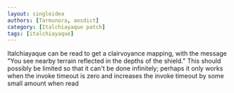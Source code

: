 ```yaml
---
layout: singleidea
authors: [Tarmunora, aosdict]
category: [Italchiayaque patch]
tags: [italchiayaque]
---
```

Italchiayaque can be read to get a clairvoyance mapping, with the message "You see nearby terrain reflected in the depths of the shield." This should possibly be limited so that it can't be done infinitely; perhaps it only works when the invoke timeout is zero and increases the invoke timeout by some small amount when read
